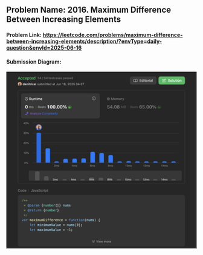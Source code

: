 ## Problem Name: 2016. Maximum Difference Between Increasing Elements
#### Problem Link: https://leetcode.com/problems/maximum-difference-between-increasing-elements/description/?envType=daily-question&envId=2025-06-16


#### Submission Diagram:
![Submission Diagram](./submission.png)
